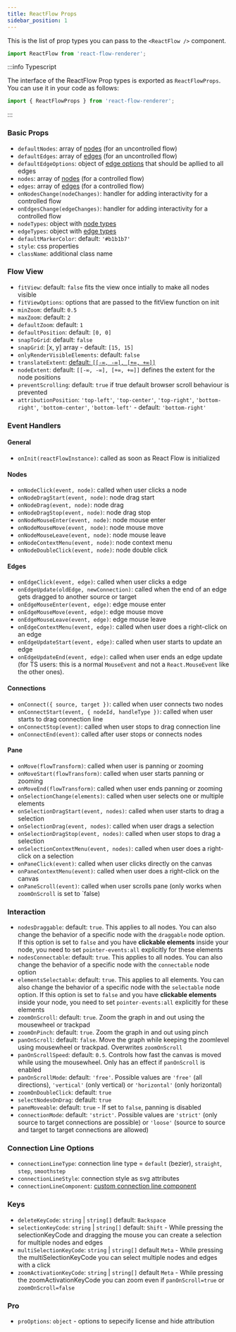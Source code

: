 ```yaml
---
title: ReactFlow Props
sidebar_position: 1
---
```


This is the list of prop types you can pass to the `<ReactFlow />` component.

```jsx
import ReactFlow from 'react-flow-renderer';
```

:::info Typescript

The interface of the ReactFlow Prop types is exported as `ReactFlowProps`. You can use it in your code as follows:

```javascript
import { ReactFlowProps } from 'react-flow-renderer';
```

:::

### Basic Props

- `defaultNodes`: array of [nodes](/docs/api/nodes/) (for an uncontrolled flow)
- `defaultEdges`: array of [edges](/docs/api/edges/) (for an uncontrolled flow)
- `defaultEdgeOptions`: object of [edge options](/docs/api/edges/) that should be apllied to all edges
- `nodes`: array of [nodes](/docs/api/nodes/) (for a controlled flow)
- `edges`: array of [edges](/docs/api/edges/) (for a controlled flow)
- `onNodesChange(nodeChanges)`: handler for adding interactivity for a controlled flow
- `onEdgesChange(edgeChanges)`: handler for adding interactivity for a controlled flow
- `nodeTypes`: object with [node types](/docs/api/node-types/)
- `edgeTypes`: object with [edge types](/docs/api/edge-types/)
- `defaultMarkerColor`: default: `'#b1b1b7'`
- `style`: css properties
- `className`: additional class name

### Flow View

- `fitView`: default: `false` fits the view once intially to make all nodes visible
- `fitViewOptions`: options that are passed to the fitView function on init
- `minZoom`: default: `0.5`
- `maxZoom`: default: `2`
- `defaultZoom`: default: `1`
- `defaultPosition`: default: `[0, 0]`
- `snapToGrid`: default: `false`
- `snapGrid`: [x, y] array - default: `[15, 15]`
- `onlyRenderVisibleElements`: default: `false`
- `translateExtent`: [default: `[[-∞, -∞], [+∞, +∞]]`](https://github.com/d3/d3-zoom#zoom_translateExtent)
- `nodeExtent`: default: `[[-∞, -∞], [+∞, +∞]]` defines the extent for the node positions
- `preventScrolling`: default: `true` if true default browser scroll behaviour is prevented
- `attributionPosition`: `'top-left'`, `'top-center'`, `'top-right'`, `'bottom-right'`, `'bottom-center'`, `'bottom-left'` - default: `'bottom-right'`

### Event Handlers

#### General

- `onInit(reactFlowInstance)`: called as soon as React Flow is initialized

#### Nodes

- `onNodeClick(event, node)`: called when user clicks a node
- `onNodeDragStart(event, node)`: node drag start
- `onNodeDrag(event, node)`: node drag
- `onNodeDragStop(event, node)`: node drag stop
- `onNodeMouseEnter(event, node)`: node mouse enter
- `onNodeMouseMove(event, node)`: node mouse move
- `onNodeMouseLeave(event, node)`: node mouse leave
- `onNodeContextMenu(event, node)`: node context menu
- `onNodeDoubleClick(event, node)`: node double click

#### Edges

- `onEdgeClick(event, edge)`: called when user clicks a edge
- `onEdgeUpdate(oldEdge, newConnection)`: called when the end of an edge gets dragged to another source or target
- `onEdgeMouseEnter(event, edge)`: edge mouse enter
- `onEdgeMouseMove(event, edge)`: edge mouse move
- `onEdgeMouseLeave(event, edge)`: edge mouse leave
- `onEdgeContextMenu(event, edge)`: called when user does a right-click on an edge
- `onEdgeUpdateStart(event, edge)`: called when user starts to update an edge
- `onEdgeUpdateEnd(event, edge)`: called when user ends an edge update (for TS users: this is a normal `MouseEvent` and not a `React.MouseEvent` like the other ones).

#### Connections

- `onConnect({ source, target })`: called when user connects two nodes
- `onConnectStart(event, { nodeId, handleType })`: called when user starts to drag connection line
- `onConnectStop(event)`: called when user stops to drag connection line
- `onConnectEnd(event)`: called after user stops or connects nodes

#### Pane

- `onMove(flowTransform)`: called when user is panning or zooming
- `onMoveStart(flowTransform)`: called when user starts panning or zooming
- `onMoveEnd(flowTransform)`: called when user ends panning or zooming
- `onSelectionChange(elements)`: called when user selects one or multiple elements
- `onSelectionDragStart(event, nodes)`: called when user starts to drag a selection
- `onSelectionDrag(event, nodes)`: called when user drags a selection
- `onSelectionDragStop(event, nodes)`: called when user stops to drag a selection
- `onSelectionContextMenu(event, nodes)`: called when user does a right-click on a selection
- `onPaneClick(event)`: called when user clicks directly on the canvas
- `onPaneContextMenu(event)`: called when user does a right-click on the canvas
- `onPaneScroll(event)`: called when user scrolls pane (only works when `zoomOnScroll` is set to `false)

### Interaction

- `nodesDraggable`: default: `true`. This applies to all nodes. You can also change the behavior of a specific node with the `draggable` node option. If this option is set to `false` and you have **clickable elements** inside your node, you need to set `pointer-events:all` explicitly for these elements
- `nodesConnectable`: default: `true`. This applies to all nodes. You can also change the behavior of a specific node with the `connectable` node option
- `elementsSelectable`: default: `true`. This applies to all elements. You can also change the behavior of a specific node with the `selectable` node option. If this option is set to `false` and you have **clickable elements** inside your node, you need to set `pointer-events:all` explicitly for these elements
- `zoomOnScroll`: default: `true`. Zoom the graph in and out using the mousewheel or trackpad
- `zoomOnPinch`: default: `true`. Zoom the graph in and out using pinch
- `panOnScroll`: default: `false`. Move the graph while keeping the zoomlevel using mousewheel or trackpad. Overwrites `zoomOnScroll`
- `panOnScrollSpeed`: default: `0.5`. Controls how fast the canvas is moved while using the mousewheel. Only has an effect if `panOnScroll` is enabled
- `panOnScrollMode`: default: `'free'`. Possible values are `'free'` (all directions), `'vertical'` (only vertical) or `'horizontal'` (only horizontal)
- `zoomOnDoubleClick`: default: `true`
- `selectNodesOnDrag`: default: `true`
- `paneMoveable`: default: `true` - If set to `false`, panning is disabled
- `connectionMode`: default: `'strict'`. Possible values are `'strict'` (only source to target connections are possible) or `'loose'` (source to source and target to target connections are allowed)

### Connection Line Options

- `connectionLineType`: connection line type = `default` (bezier), `straight`, `step`, `smoothstep`
- `connectionLineStyle`: connection style as svg attributes
- `connectionLineComponent`: [custom connection line component](/examples/custom-connectionline/)

### Keys

- `deleteKeyCode`: `string` | `string[]` default: `Backspace`
- `selectionKeyCode`: `string` | `string[]` default: `Shift` - While pressing the selectionKeyCode and dragging the mouse you can create a selection for multiple nodes and edges
- `multiSelectionKeyCode`: `string` | `string[]` default `Meta` - While pressing the multiSelectionKeyCode you can select multiple nodes and edges with a click
- `zoomActivationKeyCode`: `string` | `string[]` default `Meta` - While pressing the zoomActivationKeyCode you can zoom even if `panOnScroll=true` or `zoomOnScroll=false`

### Pro

- `proOptions`: `object` - options to sepecify license and hide attribution
